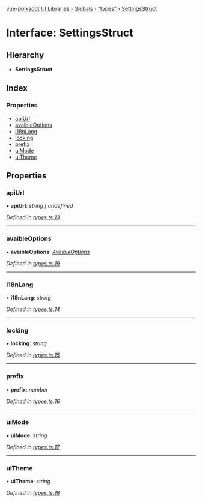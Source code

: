 [vue-polkadot UI Libraries](../README.md) › [Globals](../globals.md) › ["types"](../modules/_types_.md) › [SettingsStruct](_types_.settingsstruct.md)

# Interface: SettingsStruct

## Hierarchy

* **SettingsStruct**

## Index

### Properties

* [apiUrl](_types_.settingsstruct.md#apiurl)
* [avaibleOptions](_types_.settingsstruct.md#avaibleoptions)
* [i18nLang](_types_.settingsstruct.md#i18nlang)
* [locking](_types_.settingsstruct.md#locking)
* [prefix](_types_.settingsstruct.md#prefix)
* [uiMode](_types_.settingsstruct.md#uimode)
* [uiTheme](_types_.settingsstruct.md#uitheme)

## Properties

###  apiUrl

• **apiUrl**: *string | undefined*

*Defined in [types.ts:13](https://github.com/vue-polkadot/vue-ui/blob/ed1485a/packages/vue-settings/src/types.ts#L13)*

___

###  avaibleOptions

• **avaibleOptions**: *[AvaibleOptions](_types_.avaibleoptions.md)*

*Defined in [types.ts:19](https://github.com/vue-polkadot/vue-ui/blob/ed1485a/packages/vue-settings/src/types.ts#L19)*

___

###  i18nLang

• **i18nLang**: *string*

*Defined in [types.ts:14](https://github.com/vue-polkadot/vue-ui/blob/ed1485a/packages/vue-settings/src/types.ts#L14)*

___

###  locking

• **locking**: *string*

*Defined in [types.ts:15](https://github.com/vue-polkadot/vue-ui/blob/ed1485a/packages/vue-settings/src/types.ts#L15)*

___

###  prefix

• **prefix**: *number*

*Defined in [types.ts:16](https://github.com/vue-polkadot/vue-ui/blob/ed1485a/packages/vue-settings/src/types.ts#L16)*

___

###  uiMode

• **uiMode**: *string*

*Defined in [types.ts:17](https://github.com/vue-polkadot/vue-ui/blob/ed1485a/packages/vue-settings/src/types.ts#L17)*

___

###  uiTheme

• **uiTheme**: *string*

*Defined in [types.ts:18](https://github.com/vue-polkadot/vue-ui/blob/ed1485a/packages/vue-settings/src/types.ts#L18)*

